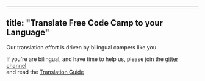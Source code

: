 
---
title: "Translate Free Code Camp to your Language"
---

Our translation effort is driven by bilingual campers like you.

If you're are bilingual, and have time to help us, please join the [gitter channel](https://gitter.im/FreeCodeCamp/Translators)  
and read the [Translation Guide](http://forum.freecodecamp.com/t/guidelines-for-translating-free-code-camp-to-any-language/19111)
